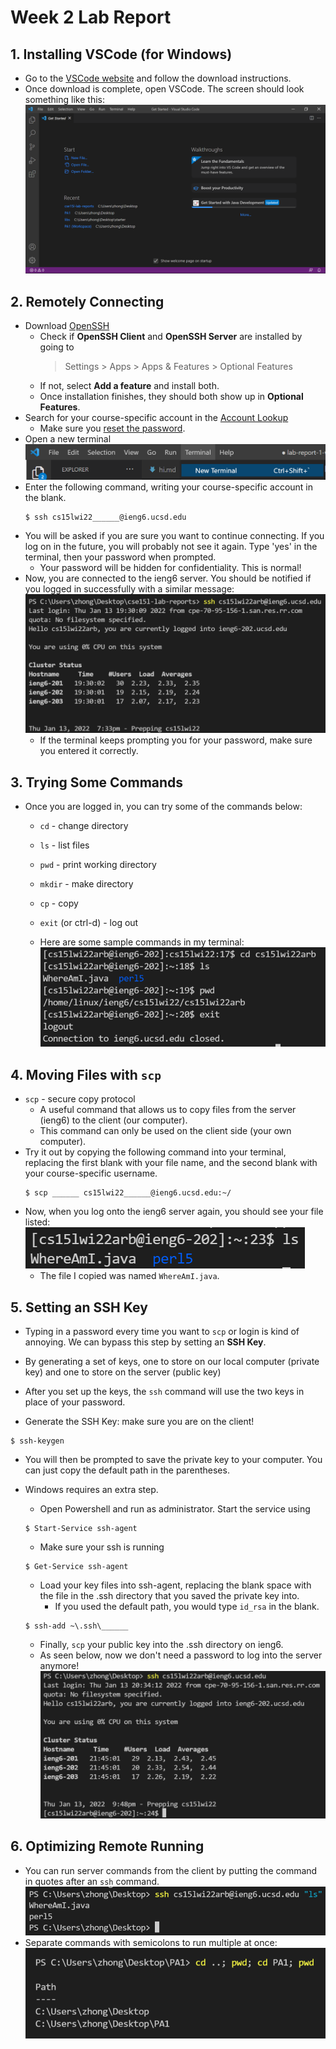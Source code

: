 # Week 2 Lab Report

## 1. Installing VSCode (for Windows)
* Go to the [VSCode website](https://code.visualstudio.com/) and follow the download instructions.
* Once download is complete, open VSCode. The screen should look something like this: ![Image1](vschomescreen.png)

## 2. Remotely Connecting
* Download [OpenSSH](https://docs.microsoft.com/en-us/windows-server/administration/openssh/openssh_install_firstuse)
    * Check if **OpenSSH Client** and **OpenSSH Server** are installed by going to  
        > Settings > Apps > Apps & Features > Optional Features
    * If not, select **Add a feature** and install both.
    * Once installation finishes, they should both show up in **Optional Features**.
* Search for your course-specific account in the [Account Lookup](https://sdacs.ucsd.edu/~icc/index.php)
    * Make sure you [reset the password](https://password.ucsd.edu/).
* Open a new terminal ![Image2](newterminal.png)
* Enter the following command, writing your course-specific account in the blank.
    ```
    $ ssh cs15lwi22______@ieng6.ucsd.edu 
    ```
* You will be asked if you are sure you want to continue connecting. If you log on in the future, you will probably not see it again. Type 'yes' in the terminal, then your password when prompted.
    * Your password will be hidden for confidentiality. This is normal!
* Now, you are connected to the ieng6 server. You should be notified if you logged in successfully with a similar message: ![Image3](successfullogin.png)
    * If the terminal keeps prompting you for your password, make sure you entered it correctly.

## 3. Trying Some Commands
* Once you are logged in, you can try some of the commands below:
    * `cd` - change directory
    * `ls` - list files
    * `pwd` - print working directory
    * `mkdir` - make directory
    * `cp` - copy
    * `exit` (or ctrl-d) - log out

    * Here are some sample commands in my terminal: 
    ![Image4](commands.png)           

## 4. Moving Files with `scp`
* `scp` - secure copy protocol
    * A useful command that allows us to copy files from the server (ieng6) to the client (our computer).
    * This command can only be used on the client side (your own computer).
* Try it out by copying the following command into your terminal, replacing the first blank with your file name, and the second blank with your course-specific username.
    ```
    $ scp ______ cs15lwi22______@ieng6.ucsd.edu:~/
    ```
* Now, when you log onto the ieng6 server again, you should see your file listed: ![Image5](scpfile.png) 
    * The file I copied was named `WhereAmI.java`.

## 5. Setting an SSH Key
* Typing in a password every time you want to `scp` or login is kind of annoying. We can bypass this step by setting an **SSH Key**.
* By generating a set of keys, one to store on our local computer (private key) and one to store on the server (public key)
* After you set up the keys, the `ssh` command will use the two keys in place of your password.

* Generate the SSH Key: make sure you are on the client!
```
$ ssh-keygen
```
* You will then be prompted to save the private key to your computer. You can just copy the default path in the parentheses. 

* Windows requires an extra step.
    * Open Powershell and run as administrator. Start the service using 
    ```
    $ Start-Service ssh-agent
    ```
    * Make sure your ssh is running 
    ```
    $ Get-Service ssh-agent
    ```
    * Load your key files into ssh-agent, replacing the blank space with the file in the .ssh directory that you saved the private key into.
        * If you used the default path, you would type `id_rsa` in the blank.
    ```
    $ ssh-add ~\.ssh\______
    ```
    * Finally, `scp` your public key into the .ssh directory on ieng6. 
    * As seen below, now we don't need a password to log into the server anymore! ![Image6](sshkey.png)

## 6. Optimizing Remote Running
* You can run server commands from the client by putting the command in quotes after an `ssh` command. ![Image7](remoteexit.png)
* Separate commands with semicolons to run multiple at once: ![Image8](manycommand.png)